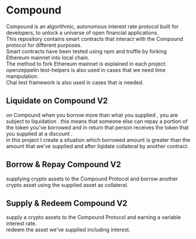 # **Compound**
Compound is an algorithmic, autonomous interest rate protocol built for developers, to unlock a universe of open financial applications.  
This repository contains smart contracts that interact with the Compound protocol for different purposes.  
Smart contracts have been tested using npm and truffle by forking Ethereum mainnet into local chain.  
The method to fork Ethereum mainnet is explained in each project.  
openzeppelin test-helpers is also used in cases that we need time manipulation.  
Chai test framework is also used in cases that is needed.  

## **Liquidate on Compound V2** 
on Compound when you borrow more than what you supplied , you are subject to liquidation . this means that someone else can repay a portion of the token you've borrowed and in return that person receives the token that you supplied at a discount .  
in this project I create a situation which borrowed amount is greater than the amount that we've supplied and after liqidate collateral by another contract.  

## **Borrow & Repay Compound V2**
supplying crypto assets to the Compound Protocol and borrow another crypto asset using the supplied asset as collateral.  

## **Supply & Redeem Compound V2**
supply a crypto assets to the Compound Protocol and earning a variable interest rate.  
redeem the asset we've supplied including interest.  
